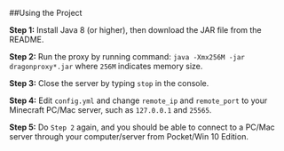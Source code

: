 ##Using the Project

**Step 1:** Install Java 8 (or higher), then download the JAR file from the README.

**Step 2:** Run the proxy by running command: `java -Xmx256M -jar dragonproxy*.jar` where `256M` indicates memory size.

**Step 3:** Close the server by typing `stop` in the console. 

**Step 4:** Edit `config.yml` and change `remote_ip` and `remote_port` to your Minecraft PC/Mac server, such as `127.0.0.1` and `25565`. 

**Step 5:** Do `Step 2` again, and you should be able to connect to a PC/Mac server through your computer/server from Pocket/Win 10 Edition. 
